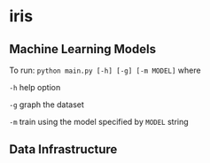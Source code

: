 # iris

## Machine Learning Models
To run: ```python main.py [-h] [-g] [-m MODEL]``` 
where

```-h``` help option

```-g``` graph the dataset

```-m``` train using the model specified by ```MODEL``` string

## Data Infrastructure
